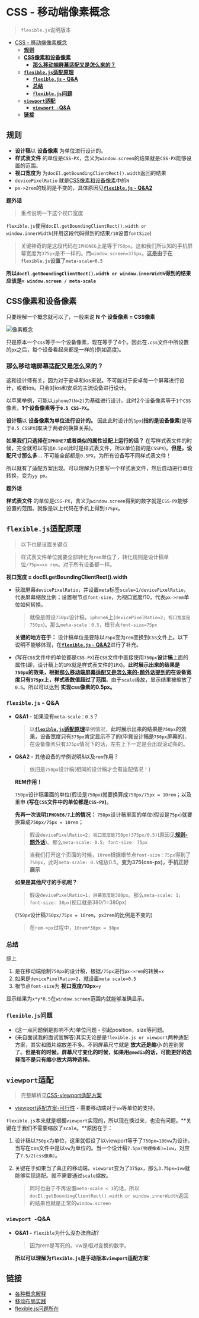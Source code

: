 # CSS - 移动端像素概念
> `flexible.js`说明版本

<!-- TOC -->

- [CSS - 移动端像素概念](#css---移动端像素概念)
  - [**规则**](#规则)
  - [**CSS像素和设备像素**](#css像素和设备像素)
    - [**那么移动端屏幕适配又是怎么来的？**](#那么移动端屏幕适配又是怎么来的)
  - [**`flexible.js`适配原理**](#flexiblejs适配原理)
    - [**`flexible.js` - Q&A**](#flexiblejs---qa)
    - [**总结**](#总结)
    - [**`flexible.js`问题**](#flexiblejs问题)
  - [**`viewport`适配**](#viewport适配)
    - [**`viewport -`Q&A**](#viewport--qa)
  - [**链接**](#链接)

<!-- /TOC -->

## **规则**

* **设计稿**以 **设备像素** 为单位进行设计的。
* **样式表文件** 的单位是`CSS-PX`，含义为`window.screen`的结果就是`CSS-PX`能够设置的范围。
* **视口宽度为** 为`docEl.getBoundingClientRect().width`返回的结果
* `devicePixelRatio` 就是[CSS像素和设备像素](#css像素和设备像素)中的`N`
* `px->2rem`的规则是不变的，具体原因见[**`flexible.js` - Q&A2**](#flexiblejs---qa)

**题外话**

> 重点说明一下这个视口宽度

`flexible.js`使用`docEl.getBoundingClientRect().width or window.innerWidth`(并用这段代码得到的结果`/10`设置`fontSize`)

> 关键神奇的是这段代码在`IPHONE6`上是等于`750px`。这和我们所认知的手机屏幕宽度为`375px`是不一样的。而`window.screen=375px`。**这是由于在`flexible.js`设置了`meta-scale=0.5`**

**所以`docEl.getBoundingClientRect().width or window.innerWidth`得到的结果应该是`= window.screen / meta-scale`**

## **CSS像素和设备像素**

只要理解一个概念就可以了，一般来说 **N 个 设备像素 = CSS像素**

![像素概念](https://raw.githubusercontent.com/JiangWeixian/JS-Tips/master/CSS/img/%E5%83%8F%E7%B4%A0%E6%A6%82%E5%BF%B5.png)

只是原本一个`css`等于一个设备像素，现在等于了4个。因此在`.css`文件中所设置的`px`之后，每个设备看起来都是一样的(例如高度)。

### **那么移动端屏幕适配又是怎么来的？**

这和设计师有关，因为对于安卓和ios来说。不可能对于安卓每一个屏幕进行设计，或者ios。只会对ios和安卓的主流设备进行设计。

以苹果举例，可能以`iphone7(N=2)`为基础进行设计。此时2个设备像素等于`1个CSS`像素，**1个设备像素等于`0.5 CSS-PX`。**

**设计稿**以 **设备像素为单位进行设计的。** 因此此时设计的`1px`(**指的是设备像素**)是等于`0.5 CSSPX`(取决于两者的换算关系)。

**如果我们只选择在`IPHONE7`或者类似的属性设配上运行的话？** 在写样式表文件的时候，完全就可以写出`0.5px`(此时是样式表文件，所以单位指的是`CSSPX`)。**但是，设配尺寸那么多...** 不可能全部都是`0.5PX`，为所有设备写不同样式表文件！

所以就有了适配方案出现。可以理解为只要写一个样式表文件，然后自动进行单位转换，变为`yy px`。

**题外话**

**样式表文件** 的单位是`CSS-PX`，含义为`window.screen`得到的数字就是`CSS-PX`能够设置的范围。就像是以上代码在手机上得到`375px`。

## **`flexible.js`适配原理**

> 以下也是设置关键点

> 样式表文件单位就要全部转化为`rem`单位了，转化规则是设计稿单位`/75px=xx rem`。对于所有设备都一样。

**视口宽度 = docEl.getBoundingClientRect().width**

* 获取屏幕`devicePixelRatio`，并设置`meta`标签`scale=1/devicePixelRatio`，代表屏幕缩放比例；设置根节点`font-size`，为视口宽度/10，代表`px->rem`单位如何转换。

    > 就像是假设`750px`设计稿，`iphone6`上(`devicePixelRatio=2; 视口宽度是750px`)。那么`meta-scale：0.5`，根节点`font-size=75px`

    **关键的地方在于：** 设计稿单位是要除以`75px`变为`rem`变换到`CSS`文件上。以下说明不能够体现，在[**`flexible.js` - Q&A2**](#flexiblejs---qa)进行了补充。

* (写在`CSS`文件中的单位都是`CSS-PX`)在`CSS`文件中直接使用`750px`**设计稿**上面的属性(即，设计稿上的`1PX`就是样式表文件的`1PX`)。**此时展示出来的结果是`750px`的效果，根据[那么移动端屏幕适配又是怎么来的-题外话提到的](#那么移动端屏幕适配又是怎么来的)在设备宽度只有`375px`上，样式表数值超过了范围**。由于`scale`缘故，显示结果被缩放了`0.5`。所以可以达到 **实现css像素的0.5px。**

### **`flexible.js` - Q&A**

* **Q&A1 -** 如果没有`meta-scale：0.5`？

    > 以[**`flexible.js`适配原理**](#flexiblejs适配原理)举例情况，**此时展示出来的结果是`750px`的效果，设备宽度只有`375px`肯定显示不了的(毕竟设计稿是`750px`屏幕的)**。在设备像素只有`375px`情况下的话，左右上下一定是会出现滚动条的。

* **Q&A2 -** 其他设备的举例说明&以及`rem`作用？

    > 依旧是`750px`设计稿(相同的设计稿才会有适配情况！)

    **REM作用！**

    `750px`设计稿里面的单位(假设是`750px`)就要换算成`750px/75px = 10rem`；以及重申 **(写在`CSS`文件中的单位都是`CSS-PX`)**。

    **先再一次说明`IPHONE6/7`上的情况：** `750px`设计稿里面的单位(假设是`75px`)就要换算成`750px/75px = 10rem`；

    > 假设`devicePixelRatio=2; 视口宽度是750px(375px/0.5)`(原因见[**规则-题外话**](#规则))。那么`meta-scale: 0.5; font-size: 75px`

    > 当我们打开这个页面的时候，`10rem`根据根节点`font-size：75px`得到了`750px`，此时`meta-scale: 0.5`缩放0.5。**变为375(css-px)，手机正好展示**

    **如果是其他尺寸的手机呢？**

    > 假设`devicePixelRatio=1; 屏幕宽度是380px`。那么`meta-scale: 1; font-size: 38px`(视口就是380/1=380px)

    (`750px`设计稿`750px/75px = 10rem`，`px2rem`的比例是不变的)

    > 在`rem->px`过程中，`10rem*38px = 38px`

### **总结**

综上

1. 是在移动端绘制`750px`的设计稿，根据`/75px`进行`px->rem`的转换`=x`
2. 如果是`devicePixelRatio=2`，就设置`meta scale=0.5`
3. 根节点`font-size`为 **视口宽度/10px**`=y`

显示结果为`x*y*0.5`在`window.screen`范围内就能够准确显示。

### **`flexible.js`问题**

* (这一点问题倒是影响不大)单位问题 - 引起position，size等问题。
* (来自面试我的面试官解答)其实无论是是`flexible.js or viewport`两种适配方案，其实和图片缩放差不多。不同屏幕尺寸就是 **放大还是缩小** 的差别罢了。**但是有的时候，屏幕尺寸变化的时候，如果用`@media`的话，可能更好的选择而不是只有缩小放大两种选择。**

## **`viewport`适配**

> 完整解析见[CSS-viewport适配方案](https://github.com/JiangWeixian/JS-Tips/blob/master/CSS/css-%E7%A7%BB%E5%8A%A8%E7%AB%AF%E5%83%8F%E7%B4%A0%E6%A6%82%E5%BF%B5.md)

* [viewport适配方案-可行性](https://www.w3cplus.com/css/vw-for-layout.html) - 需要移动端对于`vw`等单位的支持。

`flexible.js`本来就是根据`viewport`实现的，所以现在换过来，也没有问题。**关键在于我们不需要缩放了`scale`。**原因在于：

1. 设计稿以`750px`为单位，这里就假设了以viewport等于了`750px=100vw`为设计。当写在css文件中是以`vw`为单位的。当一个设计稿`7.5px(物理像素)=1vw`，对应了`7.5/2(css像素）`。
2. 关键在于如果当了真正的移动端，`viewprot`变为了`375px`，那么`3.75px=1vw`就能够实现适配。就不需要通过`scale`缩放。

    > 同时也由于不再设置`meta-scale < 1`的话，所以`docEl.getBoundingClientRect().width or window.innerWidth`返回的结果也就是正常的`window.screen`

### **`viewport -`Q&A**

* **Q&A1 -** `flexible`为什么没办法自动?

    > 因为rem是写死的。vw是相对变换的数字。

    **所以可以理解为`flexible.js`是手动版本`viewport`适配方案`**

## **链接**

* [各种概念解释](https://github.com/jawil/blog/issues/21)
* [移动布局实践](https://www.cnblogs.com/ssh-007/p/7213792.html?utm_source=itdadao&utm_medium=referral)
* [flexible.js问题所在]()